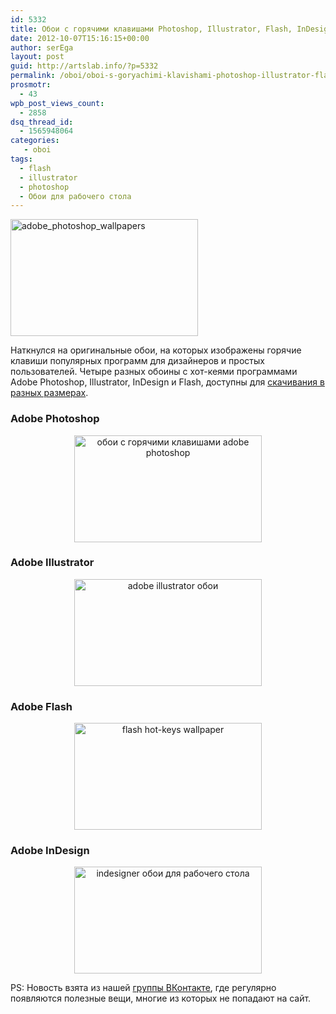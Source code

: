 ```yaml
---
id: 5332
title: Обои с горячими клавишами Photoshop, Illustrator, Flash, InDesign
date: 2012-10-07T15:16:15+00:00
author: serEga
layout: post
guid: http://artslab.info/?p=5332
permalink: /oboi/oboi-s-goryachimi-klavishami-photoshop-illustrator-flash-indesign/
prosmotr:
  - 43
wpb_post_views_count:
  - 2858
dsq_thread_id:
  - 1565948064
categories:
   - oboi
tags:
  - flash
  - illustrator
  - photoshop
  - Обои для рабочего стола
---
```

[<img src="{{site.img_cdn}}/1680x1050-300x187.jpg" alt="adobe_photoshop_wallpapers" title="1680x1050" width="300" height="187" class="aligncenter size-medium wp-image-5341" srcset="{{site.img_cdn}}/1680x1050-300x187.jpg 300w, {{site.img_cdn}}/1680x1050-1024x640.jpg 1024w" sizes="(max-width: 300px) 100vw, 300px" />]({{site.img_cdn}}/1680x1050.jpeg)

Наткнулся на оригинальные обои, на которых изображены горячие клавиши популярных программ для дизайнеров и простых пользователей. Четыре разных обоины с хот-кеями программами Adobe Photoshop, Illustrator, InDesign и Flash, доступны для [скачивания в разных размерах](http://www.hongkiat.com/blog/adobe-suite-toolbar-shortcut-wallpapers/).

### Adobe Photoshop

<center>
  <a href="{{site.img_cdn}}/goryachie_klavishi_photoshop_oboi.jpeg"><img src="{{site.img_cdn}}/goryachie_klavishi_photoshop_oboi-300x171.jpg" alt="обои с горячими клавишами adobe photoshop" title="goryachie_klavishi_photoshop_oboi" width="300" height="171" class="aligncenter size-medium wp-image-5334" /></a>
</center>

### Adobe Illustrator

<center>
  <a href="{{site.img_cdn}}/illustrator_oboi.jpeg"><img src="{{site.img_cdn}}/illustrator_oboi-300x171.jpg" alt="adobe illustrator обои" title="illustrator_oboi" width="300" height="171" class="aligncenter size-medium wp-image-5335" srcset="{{site.img_cdn}}/illustrator_oboi-300x171.jpg 300w, {{site.img_cdn}}/illustrator_oboi.jpeg 500w" sizes="(max-width: 300px) 100vw, 300px" /></a>
</center>

### Adobe Flash

<center>
  <a href="{{site.img_cdn}}/flash_oboi_goryachie_klavishi.jpeg"><img src="{{site.img_cdn}}/flash_oboi_goryachie_klavishi-300x171.jpg" alt="flash hot-keys wallpaper" title="flash_oboi_goryachie_klavishi" width="300" height="171" class="aligncenter size-medium wp-image-5333" srcset="{{site.img_cdn}}/flash_oboi_goryachie_klavishi-300x171.jpg 300w, {{site.img_cdn}}/flash_oboi_goryachie_klavishi.jpeg 500w" sizes="(max-width: 300px) 100vw, 300px" /></a>
</center>

### Adobe InDesign

<center>
  <a href="{{site.img_cdn}}/indesign_wallpaper_hotkeys.jpeg"><img src="{{site.img_cdn}}/indesign_wallpaper_hotkeys-300x171.jpg" alt="indesigner  обои для рабочего стола" title="indesign_wallpaper_hotkeys" width="300" height="171" class="aligncenter size-medium wp-image-5336" srcset="{{site.img_cdn}}/indesign_wallpaper_hotkeys-300x171.jpg 300w, {{site.img_cdn}}/indesign_wallpaper_hotkeys.jpeg 500w" sizes="(max-width: 300px) 100vw, 300px" /></a>
</center>

PS: Новость взята из нашей [группы ВКонтакте](http://vk.com/artslabinfo), где регулярно появляются полезные вещи, многие из которых не попадают на сайт.
